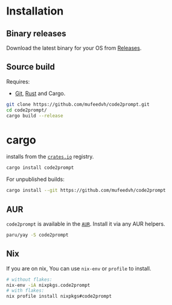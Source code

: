 # Installation

## Binary releases

Download the latest binary for your OS from [Releases](https://github.com/mufeedvh/code2prompt/releases/latest).

## Source build

Requires:

- [Git](https://git-scm.org/downloads), [Rust](https://rust-lang.org/tools/install) and Cargo.

```sh
git clone https://github.com/mufeedvh/code2prompt.git
cd code2prompt/
cargo build --release
```

# cargo

installs from the [`crates.io`](https://crates.io) registry.

```sh
cargo install code2prompt
```

For unpublished builds:

```sh
cargo install --git https://github.com/mufeedvh/code2prompt
```

## AUR

`code2prompt` is available in the [`AUR`](https://aur.archlinux.org/packages?O=0&K=code2prompt). Install it via any AUR helpers.

```sh
paru/yay -S code2prompt
```

## Nix

If you are on nix, You can use `nix-env` or `profile` to install.

```sh
# without flakes:
nix-env -iA nixpkgs.code2prompt
# with flakes:
nix profile install nixpkgs#code2prompt
```

